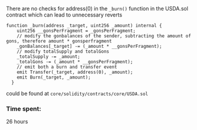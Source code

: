 There are no checks for address(0) in the `_burn()` function in the USDA.sol contract which can lead to unnecessary reverts 

```solidity
function _burn(address _target, uint256 _amount) internal {
    uint256 __gonsPerFragment = _gonsPerFragment;
    // modify the gonbalances of the sender, subtracting the amount of gons, therefore amount * gonsperfragment
    _gonBalances[_target] -= (_amount * __gonsPerFragment);
    // modify totalSupply and totalGons
    _totalSupply -= _amount;
    _totalGons -= (_amount * __gonsPerFragment);
    // emit both a burn and transfer event
    emit Transfer(_target, address(0), _amount);
    emit Burn(_target, _amount);
  }
```

could be found at `core/solidity/contracts/core/USDA.sol`

### Time spent:
26 hours